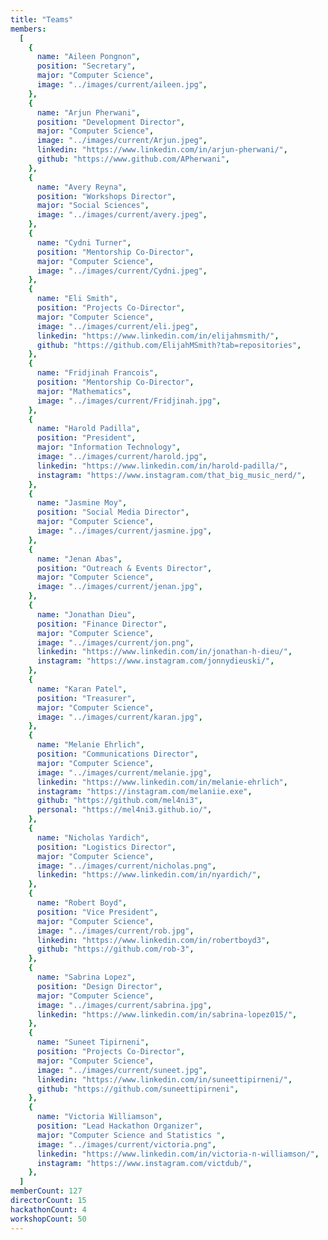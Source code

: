 ```yaml
---
title: "Teams"
members:
  [
    {
      name: "Aileen Pongnon",
      position: "Secretary",
      major: "Computer Science",
      image: "../images/current/aileen.jpg",
    },
    {
      name: "Arjun Pherwani",
      position: "Development Director",
      major: "Computer Science",
      image: "../images/current/Arjun.jpeg",
      linkedin: "https://www.linkedin.com/in/arjun-pherwani/",
      github: "https://www.github.com/APherwani",
    },
    {
      name: "Avery Reyna",
      position: "Workshops Director",
      major: "Social Sciences",
      image: "../images/current/avery.jpeg",
    },
    {
      name: "Cydni Turner",
      position: "Mentorship Co-Director",
      major: "Computer Science",
      image: "../images/current/Cydni.jpeg",
    },
    {
      name: "Eli Smith",
      position: "Projects Co-Director",
      major: "Computer Science",
      image: "../images/current/eli.jpeg",
      linkedin: "https://www.linkedin.com/in/elijahmsmith/",
      github: "https://github.com/ElijahMSmith?tab=repositories",
    },
    {
      name: "Fridjinah Francois",
      position: "Mentorship Co-Director",
      major: "Mathematics",
      image: "../images/current/Fridjinah.jpg",
    },
    {
      name: "Harold Padilla",
      position: "President",
      major: "Information Technology",
      image: "../images/current/harold.jpg",
      linkedin: "https://www.linkedin.com/in/harold-padilla/",
      instagram: "https://www.instagram.com/that_big_music_nerd/",
    },
    {
      name: "Jasmine Moy",
      position: "Social Media Director",
      major: "Computer Science",
      image: "../images/current/jasmine.jpg",
    },
    {
      name: "Jenan Abas",
      position: "Outreach & Events Director",
      major: "Computer Science",
      image: "../images/current/jenan.jpg",
    },
    {
      name: "Jonathan Dieu",
      position: "Finance Director",
      major: "Computer Science",
      image: "../images/current/jon.png",
      linkedin: "https://www.linkedin.com/in/jonathan-h-dieu/",
      instagram: "https://www.instagram.com/jonnydieuski/",
    },
    {
      name: "Karan Patel",
      position: "Treasurer",
      major: "Computer Science",
      image: "../images/current/karan.jpg",
    },
    {
      name: "Melanie Ehrlich",
      position: "Communications Director",
      major: "Computer Science",
      image: "../images/current/melanie.jpg",
      linkedin: "https://www.linkedin.com/in/melanie-ehrlich",
      instagram: "https://instagram.com/melaniie.exe",
      github: "https://github.com/mel4ni3",
      personal: "https://mel4ni3.github.io/",
    },
    {
      name: "Nicholas Yardich",
      position: "Logistics Director",
      major: "Computer Science",
      image: "../images/current/nicholas.png",
      linkedin: "https://www.linkedin.com/in/nyardich/",
    },
    {
      name: "Robert Boyd",
      position: "Vice President",
      major: "Computer Science",
      image: "../images/current/rob.jpg",
      linkedin: "https://www.linkedin.com/in/robertboyd3",
      github: "https://github.com/rob-3",
    },
    {
      name: "Sabrina Lopez",
      position: "Design Director",
      major: "Computer Science",
      image: "../images/current/sabrina.jpg",
      linkedin: "https://www.linkedin.com/in/sabrina-lopez015/",
    },
    {
      name: "Suneet Tipirneni",
      position: "Projects Co-Director",
      major: "Computer Science",
      image: "../images/current/suneet.jpg",
      linkedin: "https://www.linkedin.com/in/suneettipirneni/",
      github: "https://github.com/suneettipirneni",
    },
    {
      name: "Victoria Williamson",
      position: "Lead Hackathon Organizer",
      major: "Computer Science and Statistics ",
      image: "../images/current/victoria.png",
      linkedin: "https://www.linkedin.com/in/victoria-n-williamson/",
      instagram: "https://www.instagram.com/victdub/",
    },
  ]
memberCount: 127
directorCount: 15
hackathonCount: 4
workshopCount: 50
---
```

